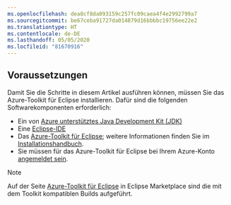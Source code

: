 ```yaml
---
ms.openlocfilehash: dea8cf8da093159c257fc09caea4f4e2992799a7
ms.sourcegitcommit: be67ceba91727da014879d16bbbbc19756ee22e2
ms.translationtype: HT
ms.contentlocale: de-DE
ms.lasthandoff: 05/05/2020
ms.locfileid: "81670916"
---
```

## <a name="prerequisites"></a>Voraussetzungen

Damit Sie die Schritte in diesem Artikel ausführen können, müssen Sie das Azure-Toolkit für Eclipse installieren. Dafür sind die folgenden Softwarekomponenten erforderlich:

* Ein von [Azure unterstütztes Java Development Kit (JDK)](https://aka.ms/azure-jdks)
* Eine [Eclipse-IDE](http://www.eclipse.org/downloads/)
* Das [Azure-Toolkit für Eclipse](https://marketplace.eclipse.org/content/azure-toolkit-eclipse); weitere Informationen finden Sie im [Installationshandbuch](../installation.md).
* Sie müssen für das Azure-Toolkit für Eclipse bei Ihrem Azure-Konto [angemeldet sein](../sign-in-instructions.md).

> [!NOTE]
> Auf der Seite [Azure-Toolkit für Eclipse](http://marketplace.eclipse.org/content/azure-toolkit-eclipse) in Eclipse Marketplace sind die mit dem Toolkit kompatiblen Builds aufgeführt.

<!--
> [!IMPORTANT]
> If you are using the Azure Toolkit for Eclipse on Windows, the toolkit requires installing the Azure SDK 2.9.6 or later in order to use the Azure emulator. You have two options for installing the Azure SDK:
>
> * You can download and install the Azure SDK by using the [Web Platform Installer (WebPI)](https://go.microsoft.com/fwlink/?LinkID=252838).
> * If you do not have the Azure SDK installed when you create your first Azure deployment project, you will be prompted to automatically download install the requisite version of the Azure SDK.
>
> Note that the Azure SDK is required on Windows only.
-->
